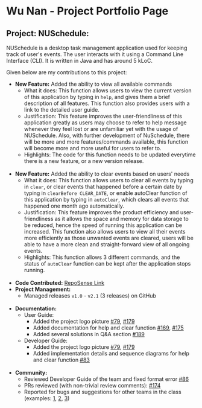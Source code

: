 # Wu Nan - Project Portfolio Page

## Project: NUSchedule:

NUSchedule is a desktop task management application used for keeping track of user's events. The user interacts with it 
using a Command Line Interface (CLI). It is written in Java and has around 5 kLoC.

Given below are my contributions to this project:

* __New Feature:__ Added the ability to view all available commands
    * What it does: This function allows users to view the current version of this application by typing in `help`, and gives them a brief 
    description of all features. This function also provides users with a link to the detailed user guide.
    * Justification: This feature improves the user-friendliness of this application greatly as users may choose to 
    refer to help message whenever they feel lost or are unfamiliar yet with the usage of NUSchedule. Also, with further
    development of NuSchedule, there will be more and more features/commands available, this function will become more 
    and more useful for users to refer to.
    * Highlights: The code for this function needs to be updated everytime there is a new feature, or a new version release.
    <br>
* __New Feature:__ Added the ability to clear events based on users' needs
    * What it does:  This function allows users to clear all events by typing in `clear`, or clear events that happened 
    before a certain date by typing in `clearBefore CLEAR_DATE`, or enable autoClear function of this application by
    typing in `autoClear`, which clears all events that happened one month ago automatically.
    * Justification: This feature improves the product efficiency and user-friendliness as it allows the space and memory
    for data storage to be reduced, hence the speed of running this application can be increased. This function also 
    allows users to view all their events more efficiently as those unwanted events are cleared, users will be able to
    have a more clean and straight-forward view of all ongoing events.
    * Highlights: This function allows 3 different commands, and the status of `autoClear` function can be kept after
    the application stops running.
    <br>
* __Code Contributed:__ [RepoSense Link](https://nus-cs2113-ay2021s1.github.io/tp-dashboard/#breakdown=true&search=max-wunan&sort=groupTitle&sortWithin=title&since=2020-09-27&timeframe=commit&mergegroup=&groupSelect=groupByRepos&checkedFileTypes=docs~functional-code~test-code~other)
    <br>
* __Project Management:__
    * Managed releases `v1.0` - `v2.1` (3 releases) on GitHub
    <br>
* __Documentation:__
    * User Guide:
        * Added the project logo picture [#79](https://github.com/AY2021S1-CS2113T-F14-4/tp/pull/79), [#179](https://github.com/AY2021S1-CS2113T-F14-4/tp/pull/179)
        * Added documentation for help and clear function [#169](https://github.com/AY2021S1-CS2113T-F14-4/tp/pull/169), [#175](https://github.com/AY2021S1-CS2113T-F14-4/tp/pull/175)
        * Added several solutions in Q&A section [#189](https://github.com/AY2021S1-CS2113T-F14-4/tp/pull/189)
    * Developer Guide:
        * Added the project logo picture [#79](https://github.com/AY2021S1-CS2113T-F14-4/tp/pull/79), [#179](https://github.com/AY2021S1-CS2113T-F14-4/tp/pull/179)
        * Added implementation details and sequence diagrams for help and clear function [#83](https://github.com/AY2021S1-CS2113T-F14-4/tp/pull/83)
    <br>
* __Community:__
    * Reviewed Developer Guide of the team and fixed format error [#86](https://github.com/AY2021S1-CS2113T-F14-4/tp/pull/86/files)
    * PRs reviewed (with non-trivial review comments): [#174](https://github.com/AY2021S1-CS2113T-F14-4/tp/pull/174#pullrequestreview-526179937)
    * Reported for bugs and suggestions for other teams in the class (examples: [1](https://github.com/AY2021S1-CS2113T-W12-2/tp/issues/221), [2](https://github.com/AY2021S1-CS2113T-W12-2/tp/issues/223), [3](https://github.com/AY2021S1-CS2113T-W12-2/tp/issues/224))

    